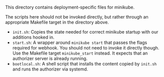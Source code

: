 This directory contains deployment-specific files for
minikube.

The scripts here should not be invoked directly, but rather through an
appropriate Makefile target in the directory above.

* `init.sh`: Copies the state needed for correct minikube startup with our
  additions hooked in.
* `start.sh`: A wrapper around `minikube start` that passes the flags required
  for webhook.   You should not need to invoke it directly though.  Use the
  Makefile target `minikube_start` instead.  It expects that an authorizer
  server is already running.
* `bootlocal.sh`: A shell script that installs the content copied by `init.sh`
  and runs the authorizer via systemd.

